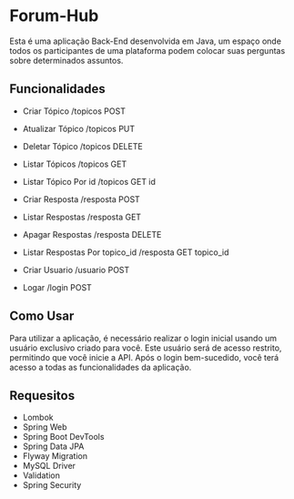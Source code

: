 
# Forum-Hub

Esta é uma aplicação Back-End desenvolvida em Java, um espaço onde todos os participantes de uma plataforma podem colocar suas perguntas sobre determinados assuntos.




## Funcionalidades

- Criar Tópico /topicos POST
- Atualizar Tópico /topicos PUT
- Deletar Tópico /topicos DELETE
- Listar Tópicos /topicos GET
- Listar Tópico Por id /topicos GET id

- Criar Resposta /resposta POST
- Listar Respostas /resposta GET
- Apagar Respostas /resposta DELETE
- Listar Respostas Por topico_id /resposta GET topico_id

- Criar Usuario /usuario POST

- Logar /login POST



## Como Usar

Para utilizar a aplicação, é necessário realizar o login inicial usando um usuário exclusivo criado para você. Este usuário será de acesso restrito, permitindo que você inicie a API. Após o login bem-sucedido, você terá acesso a todas as funcionalidades da aplicação.
## Requesitos

- Lombok
- Spring Web
- Spring Boot DevTools
- Spring Data JPA
- Flyway Migration
- MySQL Driver
- Validation
- Spring Security